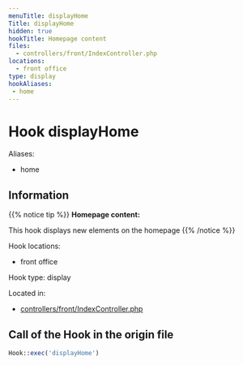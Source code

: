 ```yaml
---
menuTitle: displayHome
Title: displayHome
hidden: true
hookTitle: Homepage content
files:
  - controllers/front/IndexController.php
locations:
  - front office
type: display
hookAliases:
 - home
---
```


# Hook displayHome

Aliases: 
 - home



## Information

{{% notice tip %}}
**Homepage content:** 

This hook displays new elements on the homepage
{{% /notice %}}

Hook locations: 
  - front office

Hook type: display

Located in: 
  - [controllers/front/IndexController.php](https://github.com/PrestaShop/PrestaShop/blob/8.0.x/controllers/front/IndexController.php)

## Call of the Hook in the origin file

```php
Hook::exec('displayHome')
```